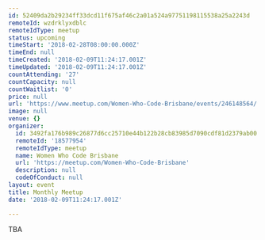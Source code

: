 ```yaml
---
id: 52409da2b29234ff33dcd11f675af46c2a01a524a97751198115538a25a2243d
remoteId: wzdrklyxdblc
remoteIdType: meetup
status: upcoming
timeStart: '2018-02-28T08:00:00.000Z'
timeEnd: null
timeCreated: '2018-02-09T11:24:17.001Z'
timeUpdated: '2018-02-09T11:24:17.001Z'
countAttending: '27'
countCapacity: null
countWaitlist: '0'
price: null
url: 'https://www.meetup.com/Women-Who-Code-Brisbane/events/246148564/'
image: null
venue: {}
organizer:
  id: 3492fa176b989c26877d6cc25710e44b122b28cb83985d7090cdf81d2379ab00
  remoteId: '18577954'
  remoteIdType: meetup
  name: Women Who Code Brisbane
  url: 'https://meetup.com/Women-Who-Code-Brisbane'
  description: null
  codeOfConduct: null
layout: event
title: Monthly Meetup
date: '2018-02-09T11:24:17.001Z'

---
```

<p>TBA</p>

